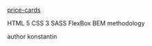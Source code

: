 


[price-cards](https://konstant1n2121.github.io/price-cards-project/)




HTML 5
CSS 3
SASS
FlexBox
BEM methodology


author konstantin
